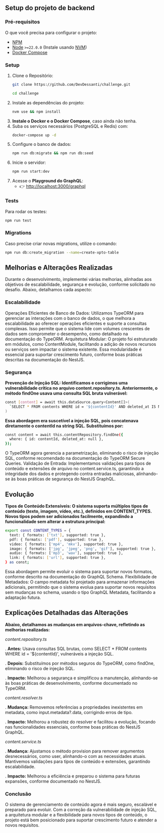 ## Setup do projeto de backend

### Pré-requisitos

O que você precisa para configurar o projeto:

- [NPM](https://www.npmjs.com/)
- [Node](https://nodejs.org/en/) `>=22.0.0` (Instale usando [NVM](https://github.com/nvm-sh/nvm))
- [Docker Compose](https://docs.docker.com/compose/)

### Setup

1. Clone o Repositório:
   ```bash
   git clone https://github.com/DevDessanti/challenge.git
   ```
   ```bash
   cd challenge
   ```
2. Instale as dependências do projeto:
   ```bash
   nvm use && npm install
   ```
3. **Instale o Docker e o Docker Compose**, caso ainda não tenha.
4. Suba os serviços necessários (PostgreSQL e Redis) com:
   ```bash
   docker-compose up -d
   ```
5. Configure o banco de dados:
   ```bash
   npm run db:migrate && npm run db:seed
   ```
6. Inicie o servidor:
   ```bash
   npm run start:dev
   ```
7. Acesse o **Playground do GraphQL**:
   - 👉 [http://localhost:3000/graphql](http://localhost:3000/graphql)

### Tests

Para rodar os testes:

```bash
npm run test
```

### Migrations

Caso precise criar novas migrations, utilize o comando:

```bash
npm run db:create_migration --name=create-xpto-table
```

## Melhorias e Alterações Realizadas

Durante o desenvolvimento, implementei várias melhorias, alinhadas aos objetivos de escalabilidade, segurança e evolução, conforme solicitado no desafio. Abaixo, detalhamos cada aspecto:

### Escalabilidade

Operações Eficientes de Banco de Dados: Utilizamos TypeORM para gerenciar as interações com o banco de dados, o que melhora a escalabilidade ao oferecer operações eficientes e suporte a consultas complexas. Isso permite que o sistema lide com volumes crescentes de dados sem comprometer o desempenho, como detalhado na documentação do TypeORM.
Arquitetura Modular: O projeto foi estruturado em módulos, como ContentModule, facilitando a adição de novos recursos ou serviços sem impactar o sistema existente. Essa modularidade é essencial para suportar crescimento futuro, conforme boas práticas descritas na documentação do NestJS.

### Segurança

**Prevenção de Injeção SQL: Identificamos e corrigimos uma vulnerabilidade crítica no arquivo content.repository.ts. Anteriormente, o método findOne usava uma consulta SQL bruta vulnerável:**

```bash
const [content] = await this.dataSource.query<Content[]>(
  `SELECT * FROM contents WHERE id = '${contentId}' AND deleted_at IS NULL LIMIT 1`,
)
```

**Essa abordagem era suscetível a injeção SQL, pois concatenava diretamente o contentId na string SQL. Substituímos por:**

```bash
const content = await this.contentRepository.findOne({
  where: { id: contentId, deleted_at: null },
});
```

O TypeORM agora gerencia a parametrização, eliminando o risco de injeção SQL, conforme recomendado na documentação do TypeORM Secure Queries.
Validação de Entrada: Implementamos validações para tipos de conteúdo e extensões de arquivo no content.service.ts, garantindo a integridade dos dados e protegendo contra entradas maliciosas, alinhando-se às boas práticas de segurança do NestJS GraphQL.

## Evolução

**Tipos de Conteúdo Extensíveis: O sistema suporta múltiplos tipos de conteúdo (texto, imagem, vídeo, etc.), definidos em CONTENT_TYPES. Novos tipos podem ser adicionados facilmente, expandindo a funcionalidade sem alterar a estrutura principal:**

```bash
export const CONTENT_TYPES = {
  text: { formats: ['txt'], supported: true },
  pdf: { formats: ['pdf'], supported: true },
  video: { formats: ['mp4', 'mkv'], supported: true },
  image: { formats: ['jpg', 'jpeg', 'png', 'gif'], supported: true },
  audio: { formats: ['mp3', 'wav'], supported: true },
  link: { formats: ['url'], supported: true },
} as const;
```


Essa abordagem permite evoluir o sistema para suportar novos formatos, conforme descrito na documentação do GraphQL Schema.
Flexibilidade de Metadados: O campo metadata foi projetado para armazenar informações adicionais, permitindo que o sistema evolua para suportar novos requisitos sem mudanças no schema, usando o tipo GraphQL Metadata, facilitando a adaptação futura.


## Explicações Detalhadas das Alterações


**Abaixo, detalhamos as mudanças em arquivos-chave, refletindo as melhorias realizadas:**


*content.repository.ts*


 . **Antes:** Usava consultas SQL brutas, como SELECT * FROM contents WHERE id = '${contentId}', vulneráveis a injeção SQL.
 
 . **Depois:** Substituímos por métodos seguros do TypeORM, como findOne, eliminando o risco de injeção SQL.
 
 . **Impacto:** Melhorou a segurança e simplificou a manutenção, alinhando-se às boas práticas de desenvolvimento, conforme documentado no TypeORM.
 
 
*content.resolver.ts*


  . **Mudança:** Removemos referências a propriedades inexistentes em metadata, como input.metadata?.data, corrigindo erros de tipo.
  
  . **Impacto:** Melhorou a robustez do resolver e facilitou a evolução, focando nas funcionalidades essenciais, conforme boas práticas do NestJS GraphQL.
  
  
*content.service.ts*


  . **Mudança:** Ajustamos o método provision para remover argumentos desnecessários, como user, alinhando-o com as necessidades atuais. Mantivemos validações para tipos de conteúdo e extensões, garantindo escalabilidade.
  
  . **Impacto:** Melhorou a eficiência e preparou o sistema para futuras expansões, conforme documentado no NestJS.

  
  
### Conclusão

  O sistema de gerenciamento de conteúdo agora é mais seguro, escalável e preparado para evoluir. Com a correção da vulnerabilidade de injeção SQL, a arquitetura modular e a flexibilidade para novos tipos de conteúdo, o projeto está bem posicionado para suportar crescimento futuro e atender a novos requisitos.
